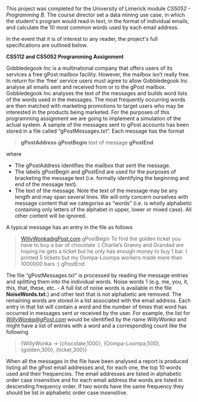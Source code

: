 
This project was completed for the University of Limerick module *CS5052 - Programming B*.
The course director set a data mining use case, in which the student's program would read in text, in the format of individual emails, and calculate the 10 most common words used by each email address.

In the event that it is of interest to any reader, the project's full specifications are outlined below.



**CS5112 and CS5052 Programming Assignment**

Gobbledegook Inc is a multinational company that offers users of its services a free gPost mailbox facility.
However, the mailbox isn’t really free. In return for the ‘free’ service users must agree to allow Gobbledegook
Inc analyse all emails sent and received from or to the gPost mailbox.
Gobbledegook Inc analyses the text of the messages and builds word lists of the words used in the messages.
The most frequently occurring words are then matched with marketing promotions to target users who may
be interested in the products being marketed.
For the purposes of this programming assignment we are going to implement a simulation of the actual
system. A sample of the messages sent to gPost accounts has been stored in a file called
“gPostMessages.txt”. Each message has the format

>**gPostAddress** **gPostBegin** text of message **gPostEnd**

where

* The gPostAddress identifies the mailbox that sent the message.
* The labels gPostBegin and gPostEnd are used for the purposes of bracketing the message
text (i.e. formally identifying the beginning and end of the message text).
* The text of the message. Note the text of the message may be any length and may span
several lines. We will only concern ourselves with message content that we categorise as
“words” (i.e. is wholly alphabetic containing only letters of the alphabet in upper, lower or mixed
case). All other content will be ignored.

A typical message has an entry in the file as follows

>WillyWonka@gPost.com gPostBegin To find the golden ticket you have to buy a bar
of chocolate :) Charlie’s Granny and Grandad are hoping he gets a ticket but he only
has enough money to buy 1 bar. I printed 5 tickets but my Oompa-Loompa workers
made more than 1000000 bars :) gPostEnd

The file “gPostMessages.txt” is processed by reading the message entries and splitting them into the individual
words. Noise words 1 (e.g. me, you, it, this, that, these, etc. - A full list of noise words is available in the file **NoiseWords.txt.**) and other text that is not alphabetic are removed.
The remaining words are stored in a list associated with the email address. Each entry in that list will contain a
word and the number of times that word has occurred in messages sent or received by the user. For example,
the list for *WillyWonka@gPost.com* would be identified by the name *WillyWonka* and might have a list
of entries with a word and a corresponding count like the following
>{WillyWonka -> {chocolate,1000}, {Oompa-Loompa,500}, {golden,300}, {ticket,300}}

When all the messages in the file have been analysed a report is produced listing all the gPost email addresses
and, for each one, the top 10 words used and their frequencies. The email addresses are listed in alphabetic
order case insensitive and for each email address the words are listed in descending frequency order. If two
words have the same frequency they should be list in alphabetic order case insensitive.
